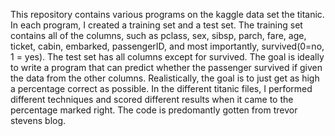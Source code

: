 This repository contains various programs on the kaggle data set the titanic. 
In each program, I created a training set and a test set. The training set contains all of the columns, such as pclass, sex, sibsp, parch, fare, age, ticket, cabin, embarked, passengerID, and most importantly, survived(0=no, 1 = yes). The test set has all columns except for survived. The goal is ideally to write a program that can predict whether the passenger survived if given the data from the other columns. Realistically, the goal is to just get as high a percentage correct as possible. In the different titanic files, I performed different techniques and scored different results when it came to the percentage marked right. The code is predomantly gotten from trevor stevens blog.
